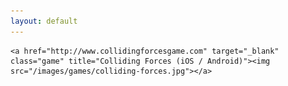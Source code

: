 ```yaml
---
layout: default
---
```


<div class="game-list">

    <a href="http://www.collidingforcesgame.com" target="_blank" class="game" title="Colliding Forces (iOS / Android)"><img src="/images/games/colliding-forces.jpg"></a>

</div>

